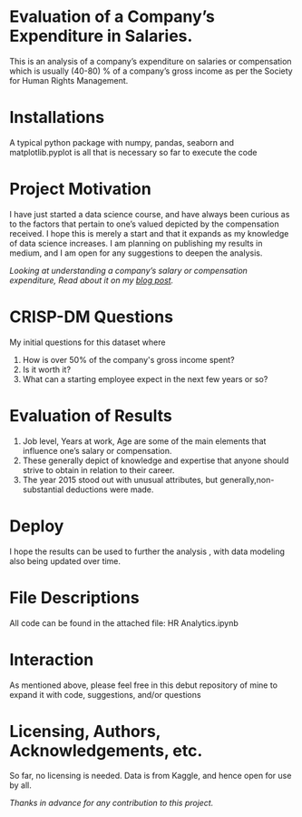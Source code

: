
# **Evaluation of a Company’s Expenditure in Salaries.**

This is an analysis of a company’s expenditure on salaries or compensation which is usually (40-80) % of a company’s gross income as per the Society for Human Rights Management. 


# **Installations**

A typical python package with numpy, pandas, seaborn and matplotlib.pyplot is all that is necessary so far to execute the code

# **Project Motivation**
I have just started a data science course, and have always been curious as to the factors that pertain to one’s valued depicted by the compensation received. I hope this is merely a start and that it expands as my knowledge of data science increases. I am planning on publishing my results in medium, and I am open for any suggestions to deepen the analysis.

*Looking at understanding a company’s salary or compensation expenditure, Read about it on my [blog post](https://medium.com/@evelyxne.en/evaluation-of-a-companys-expenditure-on-salaries-7d744c907f47).*

# **CRISP-DM Questions**
My initial questions for this dataset where
1.	How is over 50% of the company's gross income spent?
2.	Is it worth it?
3.	What can a starting employee expect in the next few years or so?

# **Evaluation of Results**
1.	Job level, Years at work, Age are some of the main elements that influence one’s salary or compensation.
2.	These generally depict of knowledge and expertise that anyone should strive to obtain in relation to their career.
3.	The year 2015 stood out with unusual attributes, but generally,non-substantial deductions were made.

# **Deploy**
I hope the results can be used to further the analysis , with data modeling also being updated over time.

# **File Descriptions**
All code can be found in the attached file: HR Analytics.ipynb

# **Interaction**
As mentioned above, please feel free in this debut repository of mine to expand it with code, suggestions, and/or questions

# **Licensing, Authors, Acknowledgements, etc.**
So far, no licensing is needed. Data is from Kaggle, and hence open for use by all.

*Thanks in advance for any contribution to this project.*

